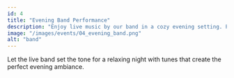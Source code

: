 ```yaml
---
id: 4
title: "Evening Band Performance"
description: "Enjoy live music by our band in a cozy evening setting. Perfect for a night out."
image: "/images/events/04_evening_band.png"
alt: "band"
---
```


Let the live band set the tone for a relaxing night with tunes that create the perfect evening ambiance.
